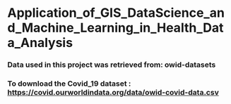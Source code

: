 # Application_of_GIS_DataScience_and_Machine_Learning_in_Health_Data_Analysis

### Data used in this project was retrieved from: owid-datasets 

### To download the Covid_19 dataset : https://covid.ourworldindata.org/data/owid-covid-data.csv
